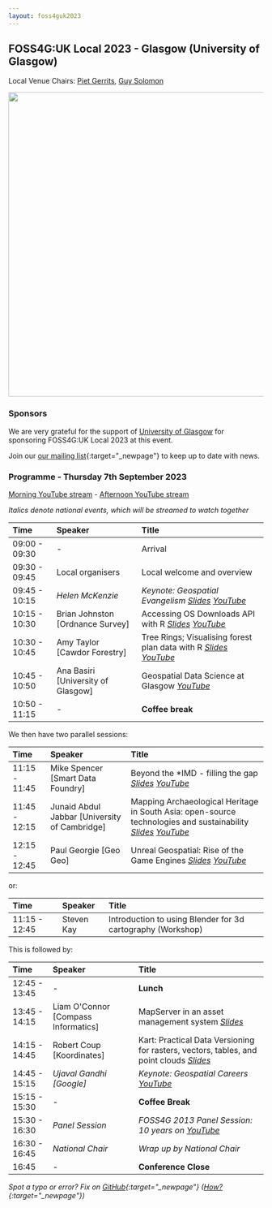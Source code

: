 ```yaml
---
layout: foss4guk2023
---
```


## FOSS4G:UK Local 2023 - Glasgow (University of Glasgow)

Local Venue Chairs: [Piet Gerrits](https://pgerrits.com/), [Guy Solomon](https://guy-sol.github.io/) 

<img src="images/uni-of-glasgow.jpg" width="600" align="middle">

### Sponsors

We are very grateful for the support of [University of Glasgow](https://www.gla.ac.uk/) for sponsoring FOSS4G:UK Local 2023 at this event. 

Join our [our mailing list](https://lists.osgeo.org/mailman/listinfo/uk){:target="_newpage"} to keep up to date with news. 

### Programme - Thursday 7th September 2023

[Morning YouTube stream](https://youtube.com/live/QT4QL6an1gI?feature=share) - [Afternoon YouTube stream](https://youtube.com/live/5ZswzqralGo?feature=share)

_Italics denote national events, which will be streamed to watch together_

Time | Speaker| Title
:-----|:-----|:-----
09:00 - 09:30|-|Arrival
09:30 - 09:45|Local organisers|Local welcome and overview
09:45 - 10:15|_Helen McKenzie_|_Keynote: Geospatial Evangelism_ *[Slides](https://docs.google.com/presentation/d/1gM5Yg-Z4i_zLo9ae1bPUJtxPd6TLC9r74N6x7K19nd4/edit?usp=sharing) [YouTube](https://youtu.be/RNIyMkWobCc)*
10:15 - 10:30|Brian Johnston [Ordnance Survey]|Accessing OS Downloads API with R *[Slides](presentations/Glasgow_Brian_Johnston.pdf) [YouTube](https://youtu.be/QT4QL6an1gI?t=995)*
10:30 - 10:45|Amy Taylor [Cawdor Forestry]|Tree Rings; Visualising forest plan data with R *[Slides](presentations/Glasgow_Amy_Taylor.pdf) [YouTube](https://youtu.be/QT4QL6an1gI?t=1583)*
10:45 - 10:50|Ana Basiri [University of Glasgow]|Geospatial Data Science at Glasgow *[YouTube](https://youtu.be/QT4QL6an1gI?t=2849)*
10:50 - 11:15|-|**Coffee break**


We then have two parallel sessions:

Time | Speaker| Title
:-----|:-----|:-----
11:15 - 11:45|Mike Spencer [Smart Data Foundry]|Beyond the \*IMD - filling the gap *[Slides](presentations/Glasgow_Mike_Spencer.pdf) [YouTube](https://youtu.be/QT4QL6an1gI?t=4949)*
11:45 - 12:15|Junaid Abdul Jabbar [University of Cambridge]|Mapping Archaeological Heritage in South Asia: open-source technologies and sustainability *[Slides](presentations/Glasgow_Junaid_Abdul_Jabbar.pdf) [YouTube](https://youtu.be/QT4QL6an1gI?t=6618)*
12:15 - 12:45|Paul Georgie [Geo Geo]|Unreal Geospatial: Rise of the Game Engines *[Slides](presentations/Glasgow_Paul_Georgie.pdf) [YouTube](https://youtu.be/QT4QL6an1gI?t=8190)*

or:

Time | Speaker| Title
:-----|:-----|:-----
11:15 - 12:45|Steven Kay|Introduction to using Blender for 3d cartography (Workshop)

This is followed by:

Time | Speaker| Title
:-----|:-----|:-----
12:45 - 13:45|-|**Lunch**|
13:45 - 14:15|Liam O'Connor [Compass Informatics]|MapServer in an asset management system *[Slides](https://select-8.github.io/foss4glocal2023-mapserver-in-pms-/)*|
14:15 - 14:45|Robert Coup [Koordinates]|Kart: Practical Data Versioning for rasters, vectors, tables, and point clouds *[Slides](presentations/Glasgow_Robert_Coup.pdf)*|
14:45 - 15:15|_Ujaval Gandhi [Google]_|_Keynote: Geospatial Careers_ *[YouTube](https://youtube.com/live/vE9RQBUWWUE?feature=share)*
15:15 - 15:30|-|**Coffee Break**
15:30 - 16:30|_Panel Session_|_FOSS4G 2013 Panel Session: 10 years on_ *[YouTube](https://youtube.com/live/2UReJqFle_Y?feature=share)*
16:30 - 16:45|_National Chair_|_Wrap up by National Chair_
16:45|-|**Conference Close**


*Spot a typo or error? Fix on [GitHub](https://github.com/osgeouk/website/blob/gh-pages/foss4guklocal2023/glasgow.md){:target="_newpage"} ([How?](https://uk.osgeo.org/editing-on-github){:target="_newpage"})*
